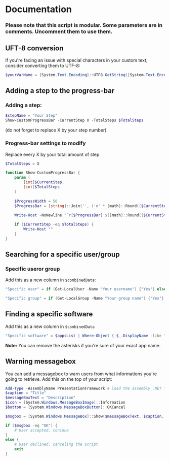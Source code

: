 # Documentation

### Please note that this script is modular. Some parameters are in comments. Uncomment them to use them.

## UFT-8 conversion
If you're facing an issue with special characters in your custom text, consider converting them to UTF-8:
```PowerShell
$yourVarName = [System.Text.Encoding]::UTF8.GetString([System.Text.Encoding]::Default.GetBytes("Your text"))
```

## Adding a step to the progress-bar
### Adding a step:
```PowerShell
$stepName = "Your Step"
Show-CustomProgressBar -CurrentStep X -TotalSteps $TotalSteps
```
(do not forget to replace X by your step number)

### Progress-bar settings to modify
Replace every X by your total amount of step
```PowerShell
$TotalSteps = X 

function Show-CustomProgressBar {
    param (
        [int]$CurrentStep,
        [int]$TotalSteps
    )
    
    $ProgressWidth = 50 
    $ProgressBar = [string]::Join('', ('o' * [math]::Round(($CurrentStep / $TotalSteps) * $ProgressWidth)))
    
    Write-Host -NoNewline "`r[$ProgressBar] $([math]::Round(($CurrentStep / $TotalSteps) * X))/X $stepName"

    if ($CurrentStep -eq $TotalSteps) {
        Write-Host ""  
    }
}
```

## Searching for a specific user/group
### Specific useror group
Add this as a new column in `$combinedData`:
```PowerShell
"Specific user" = if (Get-LocalUser -Name "Your username") {"Yes"} else {"No"}
```
```PowerShell
"Specific group" = if (Get-LocalGroup -Name "Your group name") {"Yes"} else {"No"}
```

## Finding a specific software
Add this as a new column in `$combinedData`
```PowerShell
"Specific software" = $appsList | Where-Object { $_.DisplayName -like "* Your software name *" } | Select-Object -ExpandProperty DisplayVersion -First 1
```
**Note:** You can remove the asterisks if you're sure of your exact app name.

## Warning messagebox
You can add a messagebox to warn users from what informations you're going to retrieve.
Add this on the top of your script:
```PowerShell
Add-Type -AssemblyName PresentationFramework # load the assembly .NET framework (to make the script able to create a message box interface)
$caption = "Title"
$messageBoxText = "Description"
$icon = [System.Windows.MessageBoxImage]::Information
$button = [System.Windows.MessageBoxButton]::OKCancel

$msgbox = [System.Windows.MessageBox]::Show($messageBoxText, $caption, $button, $icon) # Mixing all components

if ($msgbox -eq "OK") {
    # User accepted, coninue
}
else {
    # User declined, canceling the script
    exit
}
```